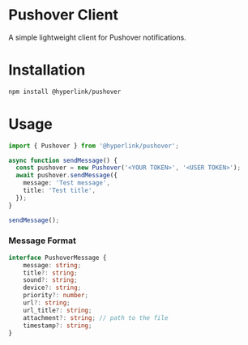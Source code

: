 # Pushover Client

A simple lightweight client for Pushover notifications.

# Installation

```bash
npm install @hyperlink/pushover
```

# Usage

```typescript
import { Pushover } from '@hyperlink/pushover';

async function sendMessage() {
  const pushover = new Pushover('<YOUR TOKEN>', '<USER TOKEN>');
  await pushover.sendMessage({
    message: 'Test message',
    title: 'Test title',
  });
}

sendMessage();
```

### Message Format

```typeScript
interface PushoverMessage {
    message: string;
    title?: string;
    sound?: string;
    device?: string;
    priority?: number;
    url?: string;
    url_title?: string;
    attachment?: string; // path to the file
    timestamp?: string;
}
```
